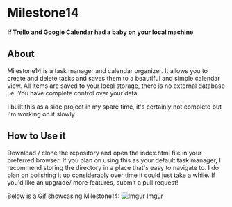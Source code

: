 # Milestone14
**If Trello and Google Calendar had a baby on your local machine**

## About
Milestone14 is a task manager and calendar organizer. It allows you to create and delete tasks and saves them to a beautiful and simple calendar view. All items are saved to your local storage, there is no external database i.e. You have complete control over your data.

I built this as a side project in my spare time, it's certainly not complete but I'm working on it slowly.

## How to Use it
Download / clone the repository and open the index.html file in your preferred browser. If you plan on using this as your default task manager, I recommend storing the directory in a place that's easy to navigate to. I do plan on polishing it up considerably over time it could just take a while. If you'd like an upgrade/ more features, submit a pull request!

Below is a Gif showcasing Milestone14:
![Imgur](https://i.imgur.com/KsPBTIb.gifv)
[Imgur](https://i.imgur.com/KsPBTIb.gifv)
